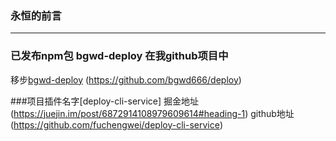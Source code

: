 
### 永恒的前言
* * *
### 已发布npm包 bgwd-deploy 在我github项目中
移步[bgwd-deploy](https://github.com/bgwd666/bgwd-deploy)
(https://github.com/bgwd666/deploy)


###项目插件名字[deploy-cli-service]
掘金地址(https://juejin.im/post/6872914108979609614#heading-1)
github地址(https://github.com/fuchengwei/deploy-cli-service)